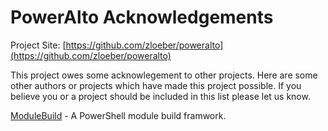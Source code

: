 # PowerAlto Acknowledgements

Project Site: [https://github.com/zloeber/poweralto](https://github.com/zloeber/poweralto)

This project owes some acknowlegement to other projects. Here are some other authors or projects which have made this project possible. If you believe you or a project should be included in this list please let us know.

[ModuleBuild](https://github.com/zloeber/ModuleBuild) - A PowerShell module build framwork.
